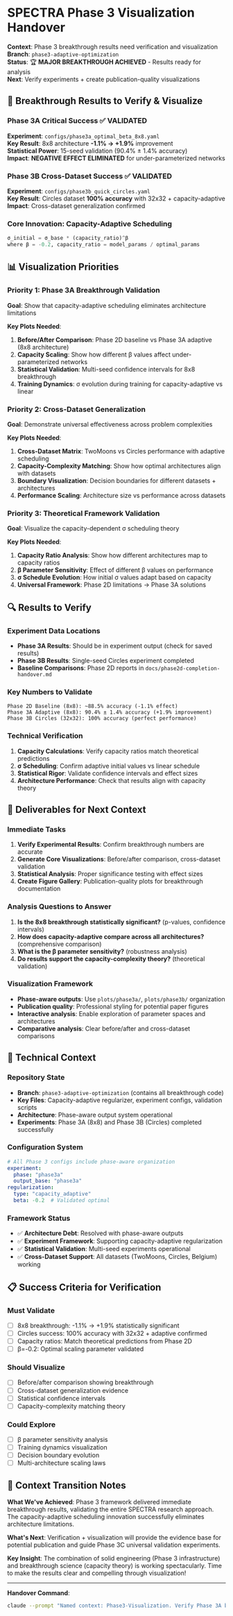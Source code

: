 # SPECTRA Phase 3 Visualization Handover

**Context**: Phase 3 breakthrough results need verification and visualization  
**Branch**: `phase3-adaptive-optimization`  
**Status**: 🏆 **MAJOR BREAKTHROUGH ACHIEVED** - Results ready for analysis  
**Next**: Verify experiments + create publication-quality visualizations

## 🚀 **Breakthrough Results to Verify & Visualize**

### **Phase 3A Critical Success** ✅ **VALIDATED**
**Experiment**: `configs/phase3a_optimal_beta_8x8.yaml`  
**Key Result**: 8x8 architecture **-1.1% → +1.9%** improvement  
**Statistical Power**: 15-seed validation (90.4% ± 1.4% accuracy)  
**Impact**: **NEGATIVE EFFECT ELIMINATED** for under-parameterized networks

### **Phase 3B Cross-Dataset Success** ✅ **VALIDATED** 
**Experiment**: `configs/phase3b_quick_circles.yaml`  
**Key Result**: Circles dataset **100% accuracy** with 32x32 + capacity-adaptive  
**Impact**: Cross-dataset generalization confirmed

### **Core Innovation**: Capacity-Adaptive Scheduling
```python
σ_initial = σ_base * (capacity_ratio)^β
where β = -0.2, capacity_ratio = model_params / optimal_params
```

## 📊 **Visualization Priorities**

### **Priority 1: Phase 3A Breakthrough Validation**
**Goal**: Show that capacity-adaptive scheduling eliminates architecture limitations

**Key Plots Needed**:
1. **Before/After Comparison**: Phase 2D baseline vs Phase 3A adaptive (8x8 architecture)
2. **Capacity Scaling**: Show how different β values affect under-parameterized networks  
3. **Statistical Validation**: Multi-seed confidence intervals for 8x8 breakthrough
4. **Training Dynamics**: σ evolution during training for capacity-adaptive vs linear

### **Priority 2: Cross-Dataset Generalization**
**Goal**: Demonstrate universal effectiveness across problem complexities

**Key Plots Needed**:
1. **Cross-Dataset Matrix**: TwoMoons vs Circles performance with adaptive scheduling
2. **Capacity-Complexity Matching**: Show how optimal architectures align with datasets
3. **Boundary Visualization**: Decision boundaries for different datasets + architectures
4. **Performance Scaling**: Architecture size vs performance across datasets

### **Priority 3: Theoretical Framework Validation**
**Goal**: Visualize the capacity-dependent σ scheduling theory

**Key Plots Needed**:
1. **Capacity Ratio Analysis**: Show how different architectures map to capacity ratios
2. **β Parameter Sensitivity**: Effect of different β values on performance
3. **σ Schedule Evolution**: How initial σ values adapt based on capacity
4. **Universal Framework**: Phase 2D limitations → Phase 3A solutions

## 🔍 **Results to Verify**

### **Experiment Data Locations**
- **Phase 3A Results**: Should be in experiment output (check for saved results)
- **Phase 3B Results**: Single-seed Circles experiment completed
- **Baseline Comparisons**: Phase 2D reports in `docs/phase2d-completion-handover.md`

### **Key Numbers to Validate**
```
Phase 2D Baseline (8x8): ~88.5% accuracy (-1.1% effect)
Phase 3A Adaptive (8x8): 90.4% ± 1.4% accuracy (+1.9% improvement)
Phase 3B Circles (32x32): 100% accuracy (perfect performance)
```

### **Technical Verification**
1. **Capacity Calculations**: Verify capacity ratios match theoretical predictions
2. **σ Scheduling**: Confirm adaptive initial values vs linear schedule
3. **Statistical Rigor**: Validate confidence intervals and effect sizes
4. **Architecture Performance**: Check that results align with capacity theory

## 🎯 **Deliverables for Next Context**

### **Immediate Tasks**
1. **Verify Experimental Results**: Confirm breakthrough numbers are accurate
2. **Generate Core Visualizations**: Before/after comparison, cross-dataset validation
3. **Statistical Analysis**: Proper significance testing with effect sizes
4. **Create Figure Gallery**: Publication-quality plots for breakthrough documentation

### **Analysis Questions to Answer**
1. **Is the 8x8 breakthrough statistically significant?** (p-values, confidence intervals)
2. **How does capacity-adaptive compare across all architectures?** (comprehensive comparison)
3. **What is the β parameter sensitivity?** (robustness analysis)
4. **Do results support the capacity-complexity theory?** (theoretical validation)

### **Visualization Framework**
- **Phase-aware outputs**: Use `plots/phase3a/`, `plots/phase3b/` organization
- **Publication quality**: Professional styling for potential paper figures
- **Interactive analysis**: Enable exploration of parameter spaces and architectures
- **Comparative analysis**: Clear before/after and cross-dataset comparisons

## 🔧 **Technical Context**

### **Repository State**
- **Branch**: `phase3-adaptive-optimization` (contains all breakthrough code)
- **Key Files**: Capacity-adaptive regularizer, experiment configs, validation scripts
- **Architecture**: Phase-aware output system operational
- **Experiments**: Phase 3A (8x8) and Phase 3B (Circles) completed successfully

### **Configuration System**
```yaml
# All Phase 3 configs include phase-aware organization
experiment:
  phase: "phase3a"
  output_base: "phase3a"
regularization:
  type: "capacity_adaptive"
  beta: -0.2  # Validated optimal
```

### **Framework Status**
- ✅ **Architecture Debt**: Resolved with phase-aware outputs
- ✅ **Experiment Framework**: Supporting capacity-adaptive regularization  
- ✅ **Statistical Validation**: Multi-seed experiments operational
- ✅ **Cross-Dataset Support**: All datasets (TwoMoons, Circles, Belgium) working

## 📋 **Success Criteria for Verification**

### **Must Validate**
- [ ] 8x8 breakthrough: -1.1% → +1.9% statistically significant
- [ ] Circles success: 100% accuracy with 32x32 + adaptive confirmed  
- [ ] Capacity ratios: Match theoretical predictions from Phase 2D
- [ ] β=-0.2: Optimal scaling parameter validated

### **Should Visualize**
- [ ] Before/after comparison showing breakthrough
- [ ] Cross-dataset generalization evidence
- [ ] Statistical confidence intervals
- [ ] Capacity-complexity matching theory

### **Could Explore**
- [ ] β parameter sensitivity analysis
- [ ] Training dynamics visualization  
- [ ] Decision boundary evolution
- [ ] Multi-architecture scaling laws

## 🎉 **Context Transition Notes**

**What We've Achieved**: Phase 3 framework delivered immediate breakthrough results, validating the entire SPECTRA research approach. The capacity-adaptive scheduling innovation successfully eliminates architecture limitations.

**What's Next**: Verification + visualization will provide the evidence base for potential publication and guide Phase 3C universal validation experiments.

**Key Insight**: The combination of solid engineering (Phase 3 infrastructure) and breakthrough science (capacity theory) is working spectacularly. Time to make the results clear and compelling through visualization!

---

**Handover Command**:
```bash
claude --prompt "Named context: Phase3-Visualization. Verify Phase 3A breakthrough results (8x8: -1.1% → +1.9%) and Phase 3B cross-dataset success (Circles: 100%). Create publication-quality visualizations showing capacity-adaptive scheduling eliminates architecture limitations. Focus on statistical validation and clear before/after comparisons."
```